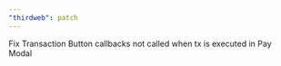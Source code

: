 ```yaml
---
"thirdweb": patch
---
```


Fix Transaction Button callbacks not called when tx is executed in Pay Modal